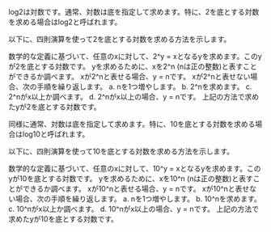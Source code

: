 log2は対数です。通常、対数は底を指定して求めます。特に、2を底とする対数を求める場合はlog2と呼ばれます。

以下に、四則演算を使って2を底とする対数を求める方法を示します。

数学的な定義に基づいて、任意のxに対して、2^y = xとなるyを求めます。このyが2を底とする対数です。
yを求めるために、xを2^n (nは正の整数)と表すことができるか調べます。
xが2^nと表せる場合、y = nです。
xが2^nと表せない場合、次の手順を繰り返します。
a. nを1つ増やします。
b. 2^nを求めます。
c. 2^nがx以上か調べます。
d. 2^nがx以上の場合、y = nです。
上記の方法で求めたyが2を底とする対数です。

同様に通常、対数は底を指定して求めます。特に、10を底とする対数を求める場合はlog10と呼ばれます。

以下に、四則演算を使って10を底とする対数を求める方法を示します。

数学的な定義に基づいて、任意のxに対して、10^y = xとなるyを求めます。このyが10を底とする対数です。
yを求めるために、xを10^n (nは正の整数)と表すことができるか調べます。
xが10^nと表せる場合、y = nです。
xが10^nと表せない場合、次の手順を繰り返します。
a. nを1つ増やします。
b. 10^nを求めます。
c. 10^nがx以上か調べます。
d. 10^nがx以上の場合、y = nです。
上記の方法で求めたyが10を底とする対数です。

